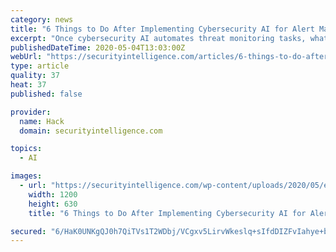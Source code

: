 ```yaml
---
category: news
title: "6 Things to Do After Implementing Cybersecurity AI for Alert Management"
excerpt: "Once cybersecurity AI automates threat monitoring tasks, what should infosec pros do next? Here are six ways to improve your post-AI security strategy."
publishedDateTime: 2020-05-04T13:03:00Z
webUrl: "https://securityintelligence.com/articles/6-things-to-do-after-implementing-cybersecurity-ai-for-alert-management/"
type: article
quality: 37
heat: 37
published: false

provider:
  name: Hack
  domain: securityintelligence.com

topics:
  - AI

images:
  - url: "https://securityintelligence.com/wp-content/uploads/2020/05/external_6-things-to-do-after-implementing-cybersecurity-ai-for-alert-management.jpg"
    width: 1200
    height: 630
    title: "6 Things to Do After Implementing Cybersecurity AI for Alert Management"

secured: "6/HaK0UNKgQJ0h7QiTVs1T2WDbj/VCgxv5LirvWkeslq+sIfdDIZFvIahye+bh/9yt2Eg9QNalSH5vIvghXcTyLN1VJngPSjOWW7+hxwN3omHgXNVPFf1EZADtsm+CpCFF9yDhxqG4ZWv+tji6fakH0pq/7kASIZ+phQDbEDHqCqEW7Cdw2jaRAVdthSn3Q57gb4Wvy9xNWa+feJqzrbW6joBINKDB91q+Nd5oT5yBK7PpN+Wli63Ey3hbxX8AXbf8QiD4dtVKx/NBH66qypjoGSAUBoFAR2spTbs2uIZ4VjUaCbairwdqrm1FkBG3r6;BRHe+O4camwKf+1ikR8BKg=="
---
```


